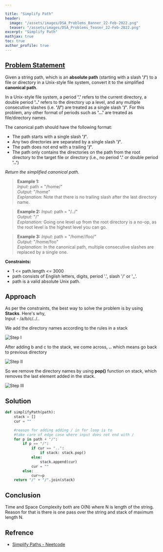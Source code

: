 ```yaml
---

title: "Simplify Path"
header:
  image: "/assets/images/DSA_Problems_Banner_22-Feb-2022.png"
  teaser: "/assets/images/DSA_Problems_Teaser_22-Feb-2022.png"
excerpt: "Simplify Path"
mathjax: true
toc: true
author_profile: true
---
```


## [Problem Statement](https://leetcode.com/problems/simplify-path/)

Given a string path, which is an **absolute path** (starting with a slash **'/'**) to a file or directory in a Unix-style file system, convert it to the simplified **canonical path**.

In a Unix-style file system, a period **'.'** refers to the current directory, a double period **'..'** refers to the directory up a level, and any multiple consecutive slashes (i.e. **'//'**) are treated as a single slash **'/'**. For this problem, any other format of periods such as **'...'** are treated as file/directory names.

The canonical path should have the following format:

* The path starts with a single slash **'/'**.
* Any two directories are separated by a single slash **'/'**.
* The path does not end with a trailing **'/'**.
* The path only contains the directories on the path from the root directory to the target file or directory (i.e., no period **'.'** or double period **'..'**)

*Return the simplified canonical path.*

> **Example 1:** <br />
*Input:* path = "/home/"<br />
*Output:* "/home"<br />
*Explanation:* Note that there is no trailing slash after the last directory name.<br />

> **Example 2:**
*Input:* path = "/../"<br />
*Output:* "/"<br />
*Explanation:* Going one level up from the root directory is a no-op, as the root level is the highest level you can go.<br />

> **Example 3:**
*Input:* path = "/home//foo/"<br />
*Output:* "/home/foo"<br />
*Explanation:* In the canonical path, multiple consecutive slashes are replaced by a single one.

**Constraints:**
* 1 <= path.length <= 3000
* path consists of English letters, digits, period '.', slash '/' or '_'.
* path is a valid absolute Unix path.


## Approach
As per the constraints, the best way to solve the problem is by using **Stacks**. Here's why,<br />
Input - /a/b/c/../..

We add the directory names according to the rules in a stack

<img src="{{ site.url }}{{ site.baseurl }}/assets/images/simplify_path_step1.png" alt="Step I">

After adding b and c to the stack, we come across, **..** which means go back to previous directory

<img src="{{ site.url }}{{ site.baseurl }}/assets/images/simplify_path_step2.png" alt="Step II">

So we remove the directory names by using **pop()** function on stack, which removes the last element added in the stack.

<img src="{{ site.url }}{{ site.baseurl }}/assets/images/simplify_path_step3.png" alt="Step III">


## Solution
```python
def simplifyPath(path):
    stack = []
    cur = ""

    #reason for adding adding / in for loop is to 
    #take care of edge case where input does not end with /
    for p in path + "/":
        if p == "/":
            if cur == "..":
                if stack: stack.pop()
            else:
                stack.append(cur)
            cur = ""
        else:
            cur+=p
    return "/" + "/".join(stack)

```

## Conclusion
Time and Space Complexity both are O(N) where N is length of the string.<br />
Reason for that is there is one pass over the string and stack of maximum length N.

## Refrence
* [Simplify Paths - Neetcode](https://www.youtube.com/watch?v=qYlHrAKJfyA)